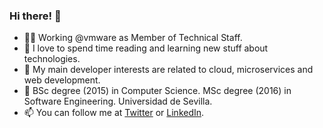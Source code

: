 ### Hi there! 👋

- 🧑‍💻 Working @vmware as Member of Technical Staff.
- 🌱 I love to spend time reading and learning new stuff about technologies.
- 🔭 My main developer interests are related to cloud, microservices and web development.
- 🏫 BSc degree (2015) in Computer Science. MSc degree (2016) in Software Engineering. Universidad de Sevilla.
- 📫 You can follow me at [Twitter](https://twitter.com/feserafim) or [LinkedIn](https://www.linkedin.com/in/feserafim).
